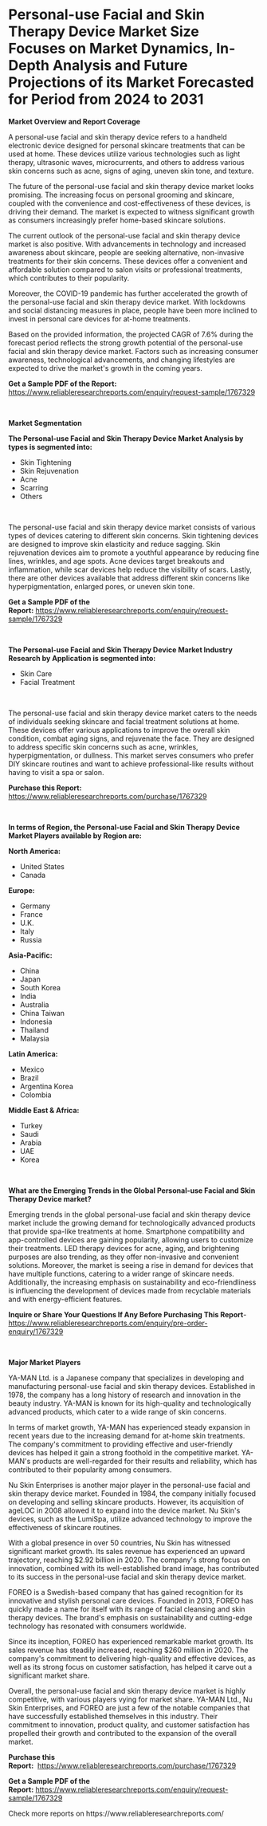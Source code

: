 <p><h1>Personal-use Facial and Skin Therapy Device Market Size Focuses on Market Dynamics, In-Depth Analysis and Future Projections of its Market Forecasted for Period from 2024 to 2031</h1></p><p><strong>Market Overview and Report Coverage</strong></p>
<p><p>A personal-use facial and skin therapy device refers to a handheld electronic device designed for personal skincare treatments that can be used at home. These devices utilize various technologies such as light therapy, ultrasonic waves, microcurrents, and others to address various skin concerns such as acne, signs of aging, uneven skin tone, and texture.</p><p>The future of the personal-use facial and skin therapy device market looks promising. The increasing focus on personal grooming and skincare, coupled with the convenience and cost-effectiveness of these devices, is driving their demand. The market is expected to witness significant growth as consumers increasingly prefer home-based skincare solutions.</p><p>The current outlook of the personal-use facial and skin therapy device market is also positive. With advancements in technology and increased awareness about skincare, people are seeking alternative, non-invasive treatments for their skin concerns. These devices offer a convenient and affordable solution compared to salon visits or professional treatments, which contributes to their popularity.</p><p>Moreover, the COVID-19 pandemic has further accelerated the growth of the personal-use facial and skin therapy device market. With lockdowns and social distancing measures in place, people have been more inclined to invest in personal care devices for at-home treatments.</p><p>Based on the provided information, the projected CAGR of 7.6% during the forecast period reflects the strong growth potential of the personal-use facial and skin therapy device market. Factors such as increasing consumer awareness, technological advancements, and changing lifestyles are expected to drive the market's growth in the coming years.</p></p>
<p><strong>Get a Sample PDF of the Report:</strong> <a href="https://www.reliableresearchreports.com/enquiry/request-sample/1767329">https://www.reliableresearchreports.com/enquiry/request-sample/1767329</a></p>
<p>&nbsp;</p>
<p><strong>Market Segmentation</strong></p>
<p><strong>The Personal-use Facial and Skin Therapy Device Market Analysis by types is segmented into:</strong></p>
<p><ul><li>Skin Tightening</li><li>Skin Rejuvenation</li><li>Acne</li><li>Scarring</li><li>Others</li></ul></p>
<p>&nbsp;</p>
<p><p>The personal-use facial and skin therapy device market consists of various types of devices catering to different skin concerns. Skin tightening devices are designed to improve skin elasticity and reduce sagging. Skin rejuvenation devices aim to promote a youthful appearance by reducing fine lines, wrinkles, and age spots. Acne devices target breakouts and inflammation, while scar devices help reduce the visibility of scars. Lastly, there are other devices available that address different skin concerns like hyperpigmentation, enlarged pores, or uneven skin tone.</p></p>
<p><strong>Get a Sample PDF of the Report:</strong>&nbsp;<a href="https://www.reliableresearchreports.com/enquiry/request-sample/1767329">https://www.reliableresearchreports.com/enquiry/request-sample/1767329</a></p>
<p>&nbsp;</p>
<p><strong>The Personal-use Facial and Skin Therapy Device Market Industry Research by Application is segmented into:</strong></p>
<p><ul><li>Skin Care</li><li>Facial Treatment</li></ul></p>
<p>&nbsp;</p>
<p><p>The personal-use facial and skin therapy device market caters to the needs of individuals seeking skincare and facial treatment solutions at home. These devices offer various applications to improve the overall skin condition, combat aging signs, and rejuvenate the face. They are designed to address specific skin concerns such as acne, wrinkles, hyperpigmentation, or dullness. This market serves consumers who prefer DIY skincare routines and want to achieve professional-like results without having to visit a spa or salon.</p></p>
<p><strong>Purchase this Report:</strong>&nbsp; <a href="https://www.reliableresearchreports.com/purchase/1767329">https://www.reliableresearchreports.com/purchase/1767329</a></p>
<p>&nbsp;</p>
<p><strong>In terms of Region, the Personal-use Facial and Skin Therapy Device Market Players available by Region are:</strong></p>
<p>
    <p> <strong> North America: </strong>
        <ul>
            <li>United States</li>
            <li>Canada</li>
        </ul>
        </p> 
    <p> <strong> Europe: </strong>
        <ul>
            <li>Germany</li>
            <li>France</li>
            <li>U.K.</li>
            <li>Italy</li>
            <li>Russia</li>
        </ul>
        </p> 
    <p> <strong> Asia-Pacific: </strong>
        <ul>
            <li>China</li>
            <li>Japan</li>
            <li>South Korea</li>
            <li>India</li>
            <li>Australia</li>
            <li>China Taiwan</li>
            <li>Indonesia</li>
            <li>Thailand</li>
            <li>Malaysia</li>
        </ul>
        </p> 
    <p> <strong> Latin America: </strong>
        <ul>
            <li>Mexico</li>
            <li>Brazil</li>
            <li>Argentina Korea</li>
            <li>Colombia</li>
        </ul>
        </p> 
    <p> <strong> Middle East & Africa: </strong>
        <ul>
            <li>Turkey</li>
            <li>Saudi</li>
            <li>Arabia</li>
            <li>UAE</li>
            <li>Korea</li>
        </ul>
    </p>
    </p>
<p>&nbsp;</p>
<p><strong>What are the Emerging Trends in the Global Personal-use Facial and Skin Therapy Device market?</strong></p>
<p><p>Emerging trends in the global personal-use facial and skin therapy device market include the growing demand for technologically advanced products that provide spa-like treatments at home. Smartphone compatibility and app-controlled devices are gaining popularity, allowing users to customize their treatments. LED therapy devices for acne, aging, and brightening purposes are also trending, as they offer non-invasive and convenient solutions. Moreover, the market is seeing a rise in demand for devices that have multiple functions, catering to a wider range of skincare needs. Additionally, the increasing emphasis on sustainability and eco-friendliness is influencing the development of devices made from recyclable materials and with energy-efficient features.</p></p>
<p><strong>Inquire or Share Your Questions If Any Before Purchasing This Report</strong>- <a href="https://www.reliableresearchreports.com/enquiry/pre-order-enquiry/1767329">https://www.reliableresearchreports.com/enquiry/pre-order-enquiry/1767329</a></p>
<p>&nbsp;</p>
<p><strong>Major Market Players</strong></p>
<p><p>YA-MAN Ltd. is a Japanese company that specializes in developing and manufacturing personal-use facial and skin therapy devices. Established in 1978, the company has a long history of research and innovation in the beauty industry. YA-MAN is known for its high-quality and technologically advanced products, which cater to a wide range of skin concerns.</p><p>In terms of market growth, YA-MAN has experienced steady expansion in recent years due to the increasing demand for at-home skin treatments. The company's commitment to providing effective and user-friendly devices has helped it gain a strong foothold in the competitive market. YA-MAN's products are well-regarded for their results and reliability, which has contributed to their popularity among consumers.</p><p>Nu Skin Enterprises is another major player in the personal-use facial and skin therapy device market. Founded in 1984, the company initially focused on developing and selling skincare products. However, its acquisition of ageLOC in 2008 allowed it to expand into the device market. Nu Skin's devices, such as the LumiSpa, utilize advanced technology to improve the effectiveness of skincare routines.</p><p>With a global presence in over 50 countries, Nu Skin has witnessed significant market growth. Its sales revenue has experienced an upward trajectory, reaching $2.92 billion in 2020. The company's strong focus on innovation, combined with its well-established brand image, has contributed to its success in the personal-use facial and skin therapy device market.</p><p>FOREO is a Swedish-based company that has gained recognition for its innovative and stylish personal care devices. Founded in 2013, FOREO has quickly made a name for itself with its range of facial cleansing and skin therapy devices. The brand's emphasis on sustainability and cutting-edge technology has resonated with consumers worldwide.</p><p>Since its inception, FOREO has experienced remarkable market growth. Its sales revenue has steadily increased, reaching $260 million in 2020. The company's commitment to delivering high-quality and effective devices, as well as its strong focus on customer satisfaction, has helped it carve out a significant market share.</p><p>Overall, the personal-use facial and skin therapy device market is highly competitive, with various players vying for market share. YA-MAN Ltd., Nu Skin Enterprises, and FOREO are just a few of the notable companies that have successfully established themselves in this industry. Their commitment to innovation, product quality, and customer satisfaction has propelled their growth and contributed to the expansion of the overall market.</p></p>
<p><strong>Purchase this Report:</strong>&nbsp;&nbsp;<a href="https://www.reliableresearchreports.com/purchase/1767329">https://www.reliableresearchreports.com/purchase/1767329</a></p>
<p></p>
<p><strong>Get a Sample PDF of the Report:</strong>&nbsp;<a href="https://www.reliableresearchreports.com/enquiry/request-sample/1767329">https://www.reliableresearchreports.com/enquiry/request-sample/1767329</a></p>
<p>Check more reports on https://www.reliableresearchreports.com/</p>